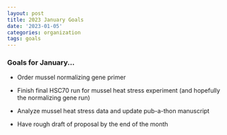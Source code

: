 ```yaml
---
layout: post
title: 2023 January Goals
date: '2023-01-05'
categories: organization
tags: goals
---
```


### Goals for January...

* Order mussel normalizing gene primer

* Finish final HSC70 run for mussel heat stress experiment (and hopefully the normalizing gene run)

* Analyze mussel heat stress data and update pub-a-thon manuscript

* Have rough draft of proposal by the end of the month


